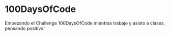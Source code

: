 # 100DaysOfCode
Empezando el Challenge 100DaysOfCode mientras trabajo y asisto a clases, pensando positivo!
